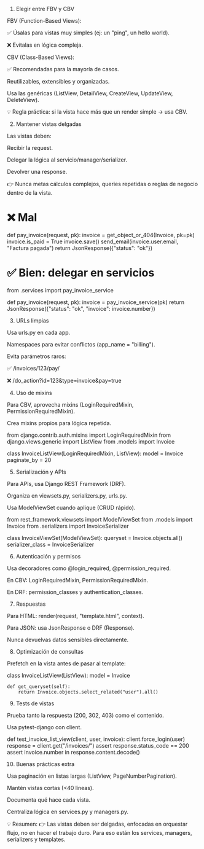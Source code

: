 1. Elegir entre FBV y CBV

FBV (Function-Based Views):

✅ Úsalas para vistas muy simples (ej: un "ping", un hello world).

❌ Evítalas en lógica compleja.

CBV (Class-Based Views):

✅ Recomendadas para la mayoría de casos.

Reutilizables, extensibles y organizadas.

Usa las genéricas (ListView, DetailView, CreateView, UpdateView, DeleteView).

💡 Regla práctica: si la vista hace más que un render simple → usa CBV.

2. Mantener vistas delgadas

Las vistas deben:

Recibir la request.

Delegar la lógica al servicio/manager/serializer.

Devolver una response.

👉 Nunca metas cálculos complejos, queries repetidas o reglas de negocio dentro de la vista.

# ❌ Mal
def pay_invoice(request, pk):
    invoice = get_object_or_404(Invoice, pk=pk)
    invoice.is_paid = True
    invoice.save()
    send_email(invoice.user.email, "Factura pagada")
    return JsonResponse({"status": "ok"})

# ✅ Bien: delegar en servicios
from .services import pay_invoice_service

def pay_invoice(request, pk):
    invoice = pay_invoice_service(pk)
    return JsonResponse({"status": "ok", "invoice": invoice.number})

3. URLs limpias

Usa urls.py en cada app.

Namespaces para evitar conflictos (app_name = "billing").

Evita parámetros raros:

✅ /invoices/123/pay/

❌ /do_action?id=123&type=invoice&pay=true

4. Uso de mixins

Para CBV, aprovecha mixins (LoginRequiredMixin, PermissionRequiredMixin).

Crea mixins propios para lógica repetida.

from django.contrib.auth.mixins import LoginRequiredMixin
from django.views.generic import ListView
from .models import Invoice

class InvoiceListView(LoginRequiredMixin, ListView):
    model = Invoice
    paginate_by = 20

5. Serialización y APIs

Para APIs, usa Django REST Framework (DRF).

Organiza en viewsets.py, serializers.py, urls.py.

Usa ModelViewSet cuando aplique (CRUD rápido).

from rest_framework.viewsets import ModelViewSet
from .models import Invoice
from .serializers import InvoiceSerializer

class InvoiceViewSet(ModelViewSet):
    queryset = Invoice.objects.all()
    serializer_class = InvoiceSerializer

6. Autenticación y permisos

Usa decoradores como @login_required, @permission_required.

En CBV: LoginRequiredMixin, PermissionRequiredMixin.

En DRF: permission_classes y authentication_classes.

7. Respuestas

Para HTML: render(request, "template.html", context).

Para JSON: usa JsonResponse o DRF (Response).

Nunca devuelvas datos sensibles directamente.

8. Optimización de consultas

Prefetch en la vista antes de pasar al template:

class InvoiceListView(ListView):
    model = Invoice

    def get_queryset(self):
        return Invoice.objects.select_related("user").all()

9. Tests de vistas

Prueba tanto la respuesta (200, 302, 403) como el contenido.

Usa pytest-django con client.

def test_invoice_list_view(client, user, invoice):
    client.force_login(user)
    response = client.get("/invoices/")
    assert response.status_code == 200
    assert invoice.number in response.content.decode()

10. Buenas prácticas extra

Usa paginación en listas largas (ListView, PageNumberPagination).

Mantén vistas cortas (<40 líneas).

Documenta qué hace cada vista.

Centraliza lógica en services.py y managers.py.

💡 Resumen:
👉 Las vistas deben ser delgadas, enfocadas en orquestar flujo, no en hacer el trabajo duro. Para eso están los services, managers, serializers y templates.